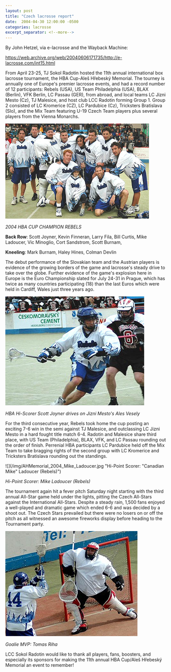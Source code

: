 ```yaml
---
layout: post
title: "Czech lacrosse report"
date:  2004-04-30 12:00:00 -0500
categories: lacrosse
excerpt_separator: <!--more-->
---
```


By John Hetzel, via e-lacrosse and the Wayback Machine:

<https://web.archive.org/web/20040606171735/http://e-lacrosse.com/int15.html>

From April 23-25, TJ Sokol Radotin hosted the 11th annual international box lacrosse tournament, the HBA Cup-Aleš Hřebeský Memorial. The tourney is annually one of Europe's premier lacrosse events, and had a record number of 12 participants: Rebels (USA), US Team Philadelphia (USA), BLAX (Berlin), VFK Berlin, LC Passau (GER), from abroad, and local teams LC Jizni Mesto (Cz), TJ Malesice, and host club LCC Radotin forming Group 1. Group 2 consisted of LC Kromerice (CZ), LC Pardubice (Cz), Tricksters Bratislava (Slo), and the Mix Team featuring U-19 Czech Team players plus several players from the Vienna Monarchs. 

![](/img/AHMemorial_2004_Champs_Rebels.jpg "2004 AHM Champion - Rebels")

_2004 HBA CUP CHAMPION REBELS_

**Back Row**: Scott Joyner, Kevin Finneran, Larry Fila, Bill Curtis, Mike Ladoucer, Vic Minoglio, Cort Sandstrom, Scott Burnam, 

**Kneeling**: Mark Burnam, Haley Hines, Colman Devlin

<!--more-->

The debut performance of the Slovakian team and the Austrian players is evidence of the growing borders of the game and lacrosse's steady drive to take over the globe. Further evidence of the game's explosion here in Europe is the Euro Championship slated for July 24-31 in Prague, which has twice as many countries participating (18) than the last Euros which were held in Cardiff, Wales just three years ago. 

![](/img/AHMemorial_2004_High_scorer_Scott_Joyner.jpg "AHM Hi-Scorer Scott Joyner drives on Jizni Mesto's Ales Vesely")

_HBA Hi-Scorer Scott Joyner drives on Jizni Mesto's Ales Vesely_

For the third consecutive year, Rebels took home the cup posting an exciting 7-6 win in the semi against TJ Malesice, and outclassing LC Jizni Mesto in a hard fought title match 6-4. Radotin and Malesice share third place, with US Team (Philadelphia), BLAX, VFK, and LC Passau rounding out the order of finish. Perrenial HBA participants LC Pardubice held off the Mix Team to take bragging rights of the second group with LC Kromerice and Tricksters Bratislava rounding out the standings. 

![](/img/AHMemorial_2004_Mike_Ladoucer.jpg "Hi-Point Scorer: "Canadian Mike" Ladoucer (Rebels)")

_Hi-Point Scorer: Mike Ladoucer (Rebels)_

The tournament again hit a fever pitch Saturday night starting with the third annual All-Star game held under the lights, pitting the Czech All-Stars against the International All-Stars. Despite a steady rain, 1,500 fans enjoyed a well-played and dramatic game which ended 6-6 and was decided by a shoot out. The Czech Stars prevailed but there were no losers on or off the pitch as all witnessed an awesome fireworks display before heading to the Tournament party. 

![](/img/AHMemorial_2004_Goalie_MVP_Tomas_Riha.jpg "Goalie MVP: Tomas Riha")

_Goalie MVP: Tomas Riha_

LCC Sokol Radotin would like to thank all players, fans, boosters, and especially its sponsors for making the 11th annual HBA Cup/Aleš Hřebeský Memorial an event to remember! 
